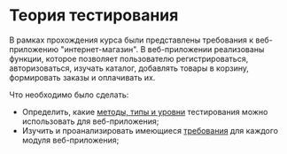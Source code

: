 # Теория тестирования
В рамках прохождения курса были представлены требования к веб-приложению "интернет-магазин". В веб-приложении реализованы функции, которое позволяет пользователю регистрироваться, авторизоваться, изучать каталог, добавлять товары в корзину, формировать заказы и оплачивать их.

Что необходимо было сделать:

- Определить, какие [методы, типы и уровни](https://docs.google.com/spreadsheets/d/1TaBX5R1Fp0ntqkHiH0Yiv9REup6TVmIfRbP4KcZqroo/edit?gid=0#gid=0) тестирования можно использовать для веб-приложения;
- Изучить и проанализировать имеющиеся [требования](https://docs.google.com/spreadsheets/d/1zYKeNmaRnxtAMLEQehI-snMJkDcWaNEykv3i4P2Lei8/edit?usp=sharing) для каждого модуля веб-приложения;
